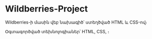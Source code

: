 # Wildberries-Project
Wildberries-ի մասին վեբ նախագիծ՝ ստեղծված HTML և CSS-ով։

Օգտագործված տեխնոլոգիաներ՝ HTML, CSS, ։
